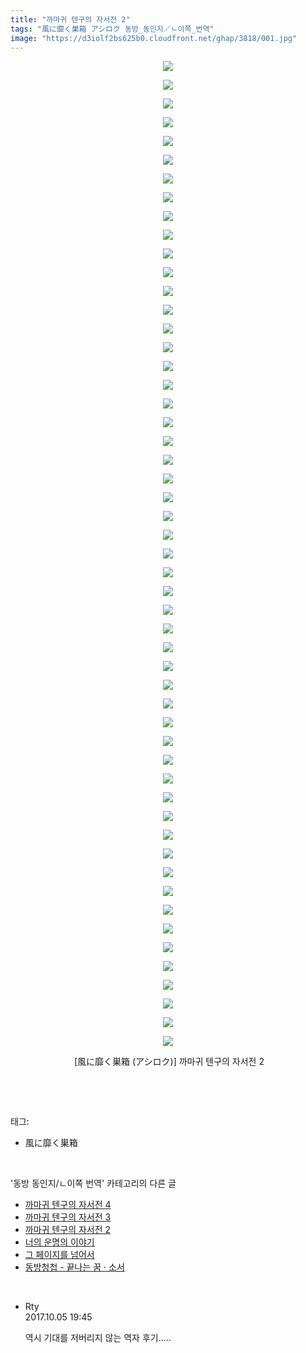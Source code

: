 ```yaml
---
title: "까마귀 텐구의 자서전 2"
tags: "風に靡く巣箱 アシロク 동방_동인지／ㄴ이쪽_번역"
image: "https://d3iolf2bs625b0.cloudfront.net/ghap/3818/001.jpg"
---
```

<div class="article">
<p style="text-align: center; clear: none; float: none;"><img src="{{ site.imgserver3 }}/ghap/3818/001.jpg"/></p>
<p style="text-align: center; clear: none; float: none;"><img src="{{ site.imgserver3 }}/ghap/3818/002.jpg"/></p>
<p style="text-align: center; clear: none; float: none;"><img src="{{ site.imgserver3 }}/ghap/3818/003.jpg"/></p>
<p style="text-align: center; clear: none; float: none;"><img src="{{ site.imgserver3 }}/ghap/3818/004.jpg"/></p>
<p style="text-align: center; clear: none; float: none;"><img src="{{ site.imgserver3 }}/ghap/3818/005.jpg"/></p>
<p style="text-align: center; clear: none; float: none;"><img src="{{ site.imgserver3 }}/ghap/3818/006.jpg"/></p>
<p style="text-align: center; clear: none; float: none;"><img src="{{ site.imgserver3 }}/ghap/3818/007.jpg"/></p>
<p style="text-align: center; clear: none; float: none;"><img src="{{ site.imgserver3 }}/ghap/3818/008.jpg"/></p>
<p style="text-align: center; clear: none; float: none;"><img src="{{ site.imgserver3 }}/ghap/3818/009.jpg"/></p>
<p style="text-align: center; clear: none; float: none;"><img src="{{ site.imgserver3 }}/ghap/3818/010.jpg"/></p>
<p style="text-align: center; clear: none; float: none;"><img src="{{ site.imgserver3 }}/ghap/3818/011.jpg"/></p>
<p style="text-align: center; clear: none; float: none;"><img src="{{ site.imgserver3 }}/ghap/3818/012.jpg"/></p>
<p style="text-align: center; clear: none; float: none;"><img src="{{ site.imgserver3 }}/ghap/3818/013.jpg"/></p>
<p style="text-align: center; clear: none; float: none;"><img src="{{ site.imgserver3 }}/ghap/3818/014.jpg"/></p>
<p style="text-align: center; clear: none; float: none;"><img src="{{ site.imgserver3 }}/ghap/3818/015.jpg"/></p>
<p style="text-align: center; clear: none; float: none;"><img src="{{ site.imgserver3 }}/ghap/3818/016.jpg"/></p>
<p style="text-align: center; clear: none; float: none;"><img src="{{ site.imgserver3 }}/ghap/3818/017.jpg"/></p>
<p style="text-align: center; clear: none; float: none;"><img src="{{ site.imgserver3 }}/ghap/3818/018.jpg"/></p>
<p style="text-align: center; clear: none; float: none;"><img src="{{ site.imgserver3 }}/ghap/3818/019.jpg"/></p>
<p style="text-align: center; clear: none; float: none;"><img src="{{ site.imgserver3 }}/ghap/3818/020.jpg"/></p>
<p style="text-align: center; clear: none; float: none;"><img src="{{ site.imgserver3 }}/ghap/3818/021.jpg"/></p>
<p style="text-align: center; clear: none; float: none;"><img src="{{ site.imgserver3 }}/ghap/3818/022.jpg"/></p>
<p style="text-align: center; clear: none; float: none;"><img src="{{ site.imgserver3 }}/ghap/3818/023.jpg"/></p>
<p style="text-align: center; clear: none; float: none;"><img src="{{ site.imgserver3 }}/ghap/3818/024.jpg"/></p>
<p style="text-align: center; clear: none; float: none;"><img src="{{ site.imgserver3 }}/ghap/3818/025.jpg"/></p>
<p style="text-align: center; clear: none; float: none;"><img src="{{ site.imgserver3 }}/ghap/3818/026.jpg"/></p>
<p style="text-align: center; clear: none; float: none;"><img src="{{ site.imgserver3 }}/ghap/3818/027.jpg"/></p>
<p style="text-align: center; clear: none; float: none;"><img src="{{ site.imgserver3 }}/ghap/3818/028.jpg"/></p>
<p style="text-align: center; clear: none; float: none;"><img src="{{ site.imgserver3 }}/ghap/3818/029.jpg"/></p>
<p style="text-align: center; clear: none; float: none;"><img src="{{ site.imgserver3 }}/ghap/3818/030.jpg"/></p>
<p style="text-align: center; clear: none; float: none;"><img src="{{ site.imgserver3 }}/ghap/3818/031.jpg"/></p>
<p style="text-align: center; clear: none; float: none;"><img src="{{ site.imgserver3 }}/ghap/3818/032.jpg"/></p>
<p style="text-align: center; clear: none; float: none;"><img src="{{ site.imgserver3 }}/ghap/3818/033.jpg"/></p>
<p style="text-align: center; clear: none; float: none;"><img src="{{ site.imgserver3 }}/ghap/3818/034.jpg"/></p>
<p style="text-align: center; clear: none; float: none;"><img src="{{ site.imgserver3 }}/ghap/3818/035.jpg"/></p>
<p style="text-align: center; clear: none; float: none;"><img src="{{ site.imgserver3 }}/ghap/3818/036.jpg"/></p>
<p style="text-align: center; clear: none; float: none;"><img src="{{ site.imgserver3 }}/ghap/3818/037.jpg"/></p>
<p style="text-align: center; clear: none; float: none;"><img src="{{ site.imgserver3 }}/ghap/3818/038.jpg"/></p>
<p style="text-align: center; clear: none; float: none;"><img src="{{ site.imgserver3 }}/ghap/3818/039.jpg"/></p>
<p style="text-align: center; clear: none; float: none;"><img src="{{ site.imgserver3 }}/ghap/3818/040.jpg"/></p>
<p style="text-align: center; clear: none; float: none;"><img src="{{ site.imgserver3 }}/ghap/3818/041.jpg"/></p>
<p style="text-align: center; clear: none; float: none;"><img src="{{ site.imgserver3 }}/ghap/3818/042.jpg"/></p>
<p style="text-align: center; clear: none; float: none;"><img src="{{ site.imgserver3 }}/ghap/3818/043.jpg"/></p>
<p style="text-align: center; clear: none; float: none;"><img src="{{ site.imgserver3 }}/ghap/3818/044.jpg"/></p>
<p style="text-align: center; clear: none; float: none;"><img src="{{ site.imgserver3 }}/ghap/3818/045.jpg"/></p>
<p style="text-align: center; clear: none; float: none;"><img src="{{ site.imgserver3 }}/ghap/3818/046.jpg"/></p>
<p style="text-align: center; clear: none; float: none;"><img src="{{ site.imgserver3 }}/ghap/3818/047.jpg"/></p>
<p style="text-align: center; clear: none; float: none;"><img src="{{ site.imgserver3 }}/ghap/3818/048.jpg"/></p>
<p style="text-align: center; clear: none; float: none;"><img src="{{ site.imgserver3 }}/ghap/3818/049.jpg"/></p>
<p style="text-align: center; clear: none; float: none;"><img src="{{ site.imgserver3 }}/ghap/3818/050.jpg"/></p>
<p style="text-align: center; clear: none; float: none;"><img src="{{ site.imgserver3 }}/ghap/3818/051.jpg"/></p>
<p style="text-align: center; clear: none; float: none;"><img src="{{ site.imgserver3 }}/ghap/3818/052.jpg"/></p>
<p style="text-align: center; clear: none; float: none;"><img src="{{ site.imgserver3 }}/ghap/3818/053.jpg"/></p>
<p style="text-align: center; clear: none; float: none;"> [風に靡く巣箱 (アシロク)] 까마귀 텐구의 자서전 2</p>
<p><br/></p>
</div><br/>
<div class="tagTrail">
<p>태그: </p>
<ul>
<li>風に靡く巣箱</li>
</ul>
</div><br/>
<div class="another">
<p>'동방 동인지/ㄴ이쪽 번역' 카테고리의 다른 글</p>
<ul>
<li><a href="/ghap_3845">까마귀 텐구의 자서전 4</a></li>
<li><a href="/ghap_3819">까마귀 텐구의 자서전 3</a></li>
<li><a href="/ghap_3818">까마귀 텐구의 자서전 2</a></li>
<li><a href="/ghap_3815">너의 운명의 이야기</a></li>
<li><a href="/ghap_3801">그 페이지를 넘어서</a></li>
<li><a href="/ghap_3786">동방청첩 - 끝나는 꿈 · 소서</a></li>
</ul>
</div><br/>
<div class="cb_module cb_fluid">
<div class="cb_wrt cb_profile">
<div class="comment">
<ul>
<li class="cb_thumb_off" id="comment15097543">
<div class="cb_comment_area">
<div class="cb_info_area">
<div class="cb_section">
<span class="cb_nick_name">Rty</span>
</div>
<div class="cb_section">
<span class="cb_date">2017.10.05 19:45 </span>
</div>
</div>
<div class="cb_dsc_comment">
<p class="cb_dsc">
											역시 기대를 저버리지 않는 역자 후기.....
										</p>
</div>
</div></li>
</ul>
</div>
</div><!-- commentList close -->
</div><br/>
